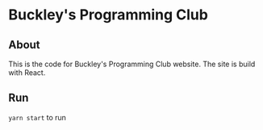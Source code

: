# Buckley's Programming Club

## About

This is the code for Buckley's Programming Club website. The site is build with React.

## Run

`yarn start` to run
